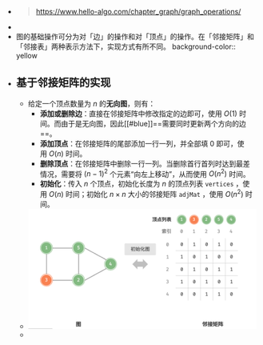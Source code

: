 - > https://www.hello-algo.com/chapter_graph/graph_operations/
-
- 图的基础操作可分为对「边」的操作和对「顶点」的操作。在「邻接矩阵」和「邻接表」两种表示方法下，实现方式有所不同。
  background-color:: yellow
- ## 基于邻接矩阵的实现
	- 给定一个顶点数量为 $n$ 的**无向图**，则有：
		- **添加或删除边**：直接在邻接矩阵中修改指定的边即可，使用 $O(1)$ 时间。而由于是无向图，因此[[#blue]]==需要同时更新两个方向的边==。
		- **添加顶点**：在邻接矩阵的尾部添加一行一列，并全部填 $0$ 即可，使用 $O(n)$ 时间。
		- **删除顶点**：在邻接矩阵中删除一行一列。当删除首行首列时达到最差情况，需要将 $(n−1)^2$ 个元素“向左上移动”，从而使用 $O(n^2)$ 时间。
		- **初始化**：传入 $n$ 个顶点，初始化长度为 $n$ 的顶点列表 `vertices` ，使用 $O(n)$ 时间；初始化 $n×n$ 大小的邻接矩阵 `adjMat` ，使用 $O(n^2)$ 时间。
	- ![image.png](../assets/image_1686808445997_0.png)
	-